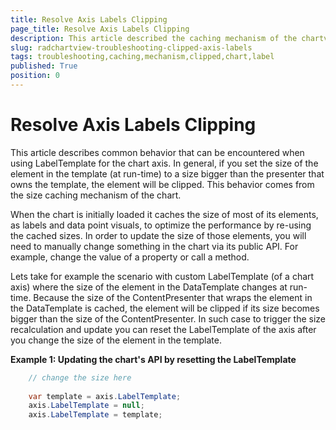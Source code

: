 ```yaml
---
title: Resolve Axis Labels Clipping
page_title: Resolve Axis Labels Clipping
description: This article described the caching mechanism of the chartview.
slug: radchartview-troubleshooting-clipped-axis-labels
tags: troubleshooting,caching,mechanism,clipped,chart,label
published: True
position: 0
---
```


# Resolve Axis Labels Clipping

This article describes common behavior that can be encountered when using LabelTemplate for the chart axis. In general, if you set the size of the element in the template (at run-time) to a size bigger than the presenter that owns the template, the element will be clipped. This behavior comes from the size caching mechanism of the chart.
      
When the chart is initially loaded it caches the size of most of its elements, as labels and data point visuals, to optimize the performance by re-using the cached sizes. In order to update the size of those elements, you will need to manually change something in the chart via its public API. For example, change the value of a property or call a method. 

Lets take for example the scenario with custom LabelTemplate (of a chart axis) where the size of the element in the DataTemplate changes at run-time. Because the size of the ContentPresenter that wraps the element in the DataTemplate is cached, the element will be clipped if its size becomes bigger than the size of the ContentPresenter. In such case to trigger the size recalculation and update you can reset the LabelTemplate of the axis after you change the size of the element in the template.
	  	  
__Example 1: Updating the chart's API by resetting the LabelTemplate__

```C#	
	// change the size here
	
	var template = axis.LabelTemplate;
	axis.LabelTemplate = null;
	axis.LabelTemplate = template;
```
